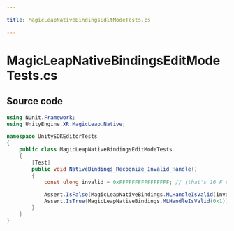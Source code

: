 ```yaml
---

title: MagicLeapNativeBindingsEditModeTests.cs

---
```



# MagicLeapNativeBindingsEditModeTests.cs









## Source code

```csharp
using NUnit.Framework;
using UnityEngine.XR.MagicLeap.Native;

namespace UnitySDKEditorTests
{
    public class MagicLeapNativeBindingsEditModeTests
    {
        [Test]
        public void NativeBindings_Recognize_Invalid_Handle()
        {
            const ulong invalid = 0xFFFFFFFFFFFFFFFF; // (that's 16 F's)

            Assert.IsFalse(MagicLeapNativeBindings.MLHandleIsValid(invalid));
            Assert.IsTrue(MagicLeapNativeBindings.MLHandleIsValid(0x1));
        }
    }
}
```



